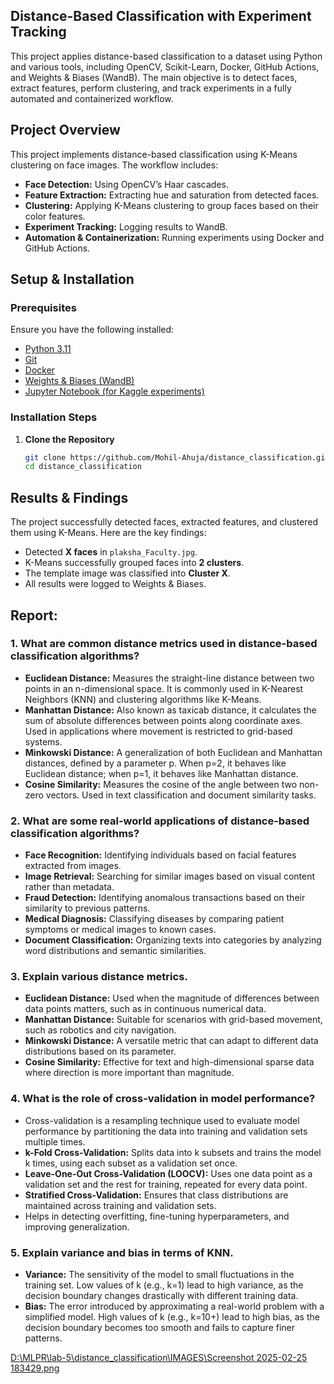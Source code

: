 ## Distance-Based Classification with Experiment Tracking

This project applies distance-based classification to a dataset using Python and various tools, including OpenCV, Scikit-Learn, Docker, GitHub Actions, and Weights & Biases (WandB). The main objective is to detect faces, extract features, perform clustering, and track experiments in a fully automated and containerized workflow.

## Project Overview

This project implements distance-based classification using K-Means clustering on face images. The workflow includes:

- **Face Detection:** Using OpenCV’s Haar cascades.
- **Feature Extraction:** Extracting hue and saturation from detected faces.
- **Clustering:** Applying K-Means clustering to group faces based on their color features.
- **Experiment Tracking:** Logging results to WandB.
- **Automation & Containerization:** Running experiments using Docker and GitHub Actions.

## Setup & Installation

### Prerequisites

Ensure you have the following installed:

- [Python 3.11](https://www.python.org/downloads/)
- [Git](https://git-scm.com/downloads)
- [Docker](https://www.docker.com/products/docker-desktop)
- [Weights &amp; Biases (WandB)](https://wandb.ai/site)
- [Jupyter Notebook (for Kaggle experiments)](https://jupyter.org/install)

### Installation Steps

1. **Clone the Repository**
   ```bash
   git clone https://github.com/Mohil-Ahuja/distance_classification.git
   cd distance_classification
   ```

## Results & Findings

The project successfully detected faces, extracted features, and clustered them using K-Means. Here are the key findings:

- Detected **X faces** in `plaksha_Faculty.jpg`.
- K-Means successfully grouped faces into **2 clusters**.
- The template image was classified into **Cluster X**.
- All results were logged to Weights & Biases.

## Report:

### 1. What are common distance metrics used in distance-based classification algorithms?

- **Euclidean Distance:** Measures the straight-line distance between two points in an n-dimensional space. It is commonly used in K-Nearest Neighbors (KNN) and clustering algorithms like K-Means.
- **Manhattan Distance:** Also known as taxicab distance, it calculates the sum of absolute differences between points along coordinate axes. Used in applications where movement is restricted to grid-based systems.
- **Minkowski Distance:** A generalization of both Euclidean and Manhattan distances, defined by a parameter p. When p=2, it behaves like Euclidean distance; when p=1, it behaves like Manhattan distance.
- **Cosine Similarity:** Measures the cosine of the angle between two non-zero vectors. Used in text classification and document similarity tasks.

### 2. What are some real-world applications of distance-based classification algorithms?

- **Face Recognition:** Identifying individuals based on facial features extracted from images.
- **Image Retrieval:** Searching for similar images based on visual content rather than metadata.
- **Fraud Detection:** Identifying anomalous transactions based on their similarity to previous patterns.
- **Medical Diagnosis:** Classifying diseases by comparing patient symptoms or medical images to known cases.
- **Document Classification:** Organizing texts into categories by analyzing word distributions and semantic similarities.

### 3. Explain various distance metrics.

- **Euclidean Distance:** Used when the magnitude of differences between data points matters, such as in continuous numerical data.
- **Manhattan Distance:** Suitable for scenarios with grid-based movement, such as robotics and city navigation.
- **Minkowski Distance:** A versatile metric that can adapt to different data distributions based on its parameter.
- **Cosine Similarity:** Effective for text and high-dimensional sparse data where direction is more important than magnitude.

### 4. What is the role of cross-validation in model performance?

- Cross-validation is a resampling technique used to evaluate model performance by partitioning the data into training and validation sets multiple times.
- **k-Fold Cross-Validation:** Splits data into k subsets and trains the model k times, using each subset as a validation set once.
- **Leave-One-Out Cross-Validation (LOOCV):** Uses one data point as a validation set and the rest for training, repeated for every data point.
- **Stratified Cross-Validation:** Ensures that class distributions are maintained across training and validation sets.
- Helps in detecting overfitting, fine-tuning hyperparameters, and improving generalization.

### 5. Explain variance and bias in terms of KNN.

- **Variance:** The sensitivity of the model to small fluctuations in the training set. Low values of k (e.g., k=1) lead to high variance, as the decision boundary changes drastically with different training data.
- **Bias:** The error introduced by approximating a real-world problem with a simplified model. High values of k (e.g., k=10+) lead to high bias, as the decision boundary becomes too smooth and fails to capture finer patterns.



[D:\MLPR\lab-5\distance_classification\IMAGES\Screenshot 2025-02-25 183429.png]()
